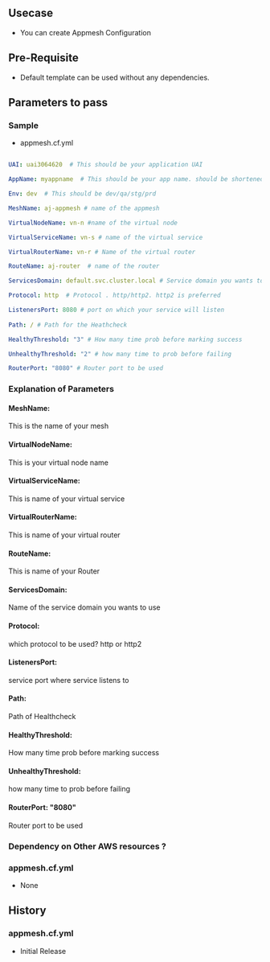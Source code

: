 ## Usecase 
- You can create Appmesh Configuration

## Pre-Requisite
-   Default template can be used without any dependencies. 

## Parameters to pass 

### Sample 
- appmesh.cf.yml
```yaml

UAI: uai3064620  # This should be your application UAI

AppName: myappname  # This should be your app name. should be shortened to 7 to 8 characters without any spaces or _ or - or any special characters

Env: dev  # This should be dev/qa/stg/prd

MeshName: aj-appmesh # name of the appmesh

VirtualNodeName: vn-n #name of the virtual node 

VirtualServiceName: vn-s # name of the virtual service 

VirtualRouterName: vn-r # Name of the virtual router

RouteName: aj-router  # name of the router

ServicesDomain: default.svc.cluster.local # Service domain you wants to use for the AppMesh

Protocol: http  # Protocol . http/http2. http2 is preferred  

ListenersPort: 8080 # port on which your service will listen
  
Path: / # Path for the Heathcheck 

HealthyThreshold: "3" # How many time prob before marking success

UnhealthyThreshold: "2" # how many time to prob before failing

RouterPort: "8080" # Router port to be used

```

### Explanation of Parameters

#### MeshName: 
This is the name of your mesh

#### VirtualNodeName:
This is your virtual node name

#### VirtualServiceName: 
This is name of your virtual service

#### VirtualRouterName: 
This is name of your virtual router

#### RouteName: 
This is name of your Router 

#### ServicesDomain: 
Name of the service domain you wants to use

#### Protocol: 
which protocol to be used? http or http2 

#### ListenersPort: 
service port where service listens to
  
#### Path: 
Path of Healthcheck

#### HealthyThreshold: 
How many time prob before marking success

#### UnhealthyThreshold: 
how many time to prob before failing

#### RouterPort: "8080" 
Router port to be used


### Dependency on Other AWS resources ?
### appmesh.cf.yml
- None

## History
### appmesh.cf.yml
- Initial Release 
